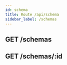 ```yaml
---
id: schema
title: Route /api/schema
sidebar_label: /schemas
---
```


## GET /schemas

## GET /schemas/:id

